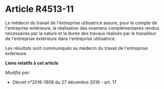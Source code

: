 # Article R4513-11

Le médecin du travail de l'entreprise utilisatrice assure, pour le compte de l'entreprise extérieure, la réalisation des
examens complémentaires rendus nécessaires par la nature et la durée des travaux réalisés par le travailleur de l'entreprise
extérieure dans l'entreprise utilisatrice.

Les résultats sont communiqués au médecin du travail de l'entreprise extérieure.

**Liens relatifs à cet article**

_Modifié par_:

  - Décret n°2016-1908 du 27 décembre 2016 - art. 17
